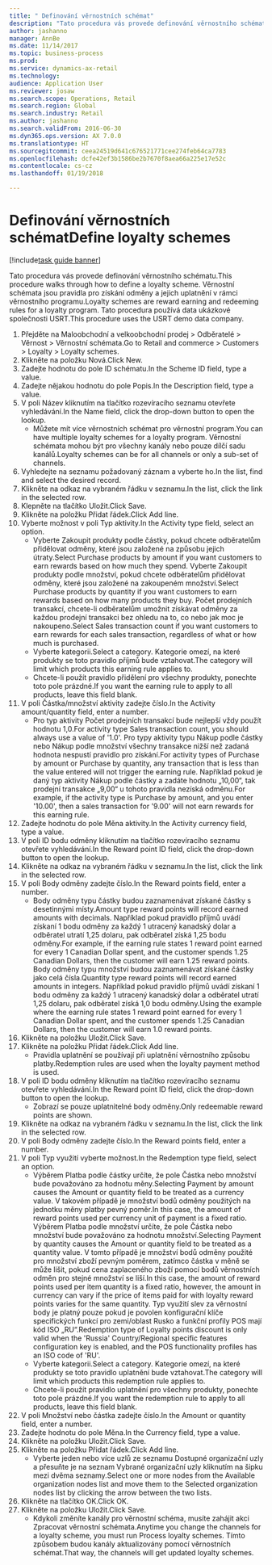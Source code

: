 ```yaml
--- 
title: " Definování věrnostních schémat"
description: "Tato procedura vás provede definování věrnostního schématu."
author: jashanno
manager: AnnBe
ms.date: 11/14/2017
ms.topic: business-process
ms.prod: 
ms.service: dynamics-ax-retail
ms.technology: 
audience: Application User
ms.reviewer: josaw
ms.search.scope: Operations, Retail
ms.search.region: Global
ms.search.industry: Retail
ms.author: jashanno
ms.search.validFrom: 2016-06-30
ms.dyn365.ops.version: AX 7.0.0
ms.translationtype: HT
ms.sourcegitcommit: ceea24519d641c676521771cee274feb64ca7783
ms.openlocfilehash: dcfe42ef3b1586be2b7670f8aea66a225e17e52c
ms.contentlocale: cs-cz
ms.lasthandoff: 01/19/2018

---
```


# <a name="define-loyalty-schemes"></a><span data-ttu-id="49d77-103"> Definování věrnostních schémat</span><span class="sxs-lookup"><span data-stu-id="49d77-103">Define loyalty schemes</span></span>

[!include[task guide banner](../includes/task-guide-banner.md)]

<span data-ttu-id="49d77-104">Tato procedura vás provede definování věrnostního schématu.</span><span class="sxs-lookup"><span data-stu-id="49d77-104">This procedure walks through how to define a loyalty scheme.</span></span> <span data-ttu-id="49d77-105">Věrnostní schémata jsou pravidla pro získání odměny a jejich uplatnění v rámci věrnostního programu.</span><span class="sxs-lookup"><span data-stu-id="49d77-105">Loyalty schemes are reward earning and redeeming rules for a loyalty program.</span></span> <span data-ttu-id="49d77-106">Tato procedura používá data ukázkové společnosti USRT.</span><span class="sxs-lookup"><span data-stu-id="49d77-106">This procedure uses the USRT demo data company.</span></span>

1. <span data-ttu-id="49d77-107">Přejděte na Maloobchodní a velkoobchodní prodej > Odběratelé > Věrnost > Věrnostní schémata.</span><span class="sxs-lookup"><span data-stu-id="49d77-107">Go to Retail and commerce > Customers > Loyalty > Loyalty schemes.</span></span>
2. <span data-ttu-id="49d77-108">Klikněte na položku Nová.</span><span class="sxs-lookup"><span data-stu-id="49d77-108">Click New.</span></span>
3. <span data-ttu-id="49d77-109">Zadejte hodnotu do pole ID schématu.</span><span class="sxs-lookup"><span data-stu-id="49d77-109">In the Scheme ID field, type a value.</span></span>
4. <span data-ttu-id="49d77-110">Zadejte nějakou hodnotu do pole Popis.</span><span class="sxs-lookup"><span data-stu-id="49d77-110">In the Description field, type a value.</span></span>
5. <span data-ttu-id="49d77-111">V poli Název kliknutím na tlačítko rozevíracího seznamu otevřete vyhledávání.</span><span class="sxs-lookup"><span data-stu-id="49d77-111">In the Name field, click the drop-down button to open the lookup.</span></span>
    * <span data-ttu-id="49d77-112">Můžete mít více věrnostních schémat pro věrnostní program.</span><span class="sxs-lookup"><span data-stu-id="49d77-112">You can have multiple loyalty schemes for a loyalty program.</span></span> <span data-ttu-id="49d77-113">Věrnostní schémata mohou být pro všechny kanály nebo pouze dílčí sadu kanálů.</span><span class="sxs-lookup"><span data-stu-id="49d77-113">Loyalty schemes can be for all channels or only a sub-set of channels.</span></span>  
6. <span data-ttu-id="49d77-114">Vyhledejte na seznamu požadovaný záznam a vyberte ho.</span><span class="sxs-lookup"><span data-stu-id="49d77-114">In the list, find and select the desired record.</span></span>
7. <span data-ttu-id="49d77-115">Klikněte na odkaz na vybraném řádku v seznamu.</span><span class="sxs-lookup"><span data-stu-id="49d77-115">In the list, click the link in the selected row.</span></span>
8. <span data-ttu-id="49d77-116">Klepněte na tlačítko Uložit.</span><span class="sxs-lookup"><span data-stu-id="49d77-116">Click Save.</span></span>
9. <span data-ttu-id="49d77-117">Klikněte na položku Přidat řádek.</span><span class="sxs-lookup"><span data-stu-id="49d77-117">Click Add line.</span></span>
10. <span data-ttu-id="49d77-118">Vyberte možnost v poli Typ aktivity.</span><span class="sxs-lookup"><span data-stu-id="49d77-118">In the Activity type field, select an option.</span></span>
    * <span data-ttu-id="49d77-119">Vyberte Zakoupit produkty podle částky, pokud chcete odběratelům přidělovat odměny, které jsou založené na způsobu jejich útraty.</span><span class="sxs-lookup"><span data-stu-id="49d77-119">Select Purchase products by amount if you want customers to earn rewards based on how much they spend.</span></span> <span data-ttu-id="49d77-120">Vyberte Zakoupit produkty podle množství, pokud chcete odběratelům přidělovat odměny, které jsou založené na zakoupeném množství.</span><span class="sxs-lookup"><span data-stu-id="49d77-120">Select Purchase products by quantity if you want customers to earn rewards based on how many products they buy.</span></span>  <span data-ttu-id="49d77-121">Počet prodejních transakcí, chcete-li odběratelům umožnit získávat odměny za každou prodejní transakci bez ohledu na to, co nebo jak moc je nakoupeno.</span><span class="sxs-lookup"><span data-stu-id="49d77-121">Select Sales transaction count if you want customers to earn rewards for each sales transaction, regardless of what or how much is purchased.</span></span>  
    * <span data-ttu-id="49d77-122">Vyberte kategorii.</span><span class="sxs-lookup"><span data-stu-id="49d77-122">Select a category.</span></span> <span data-ttu-id="49d77-123">Kategorie omezí, na které produkty se toto pravidlo příjmů bude vztahovat.</span><span class="sxs-lookup"><span data-stu-id="49d77-123">The category will limit which products this earning rule applies to.</span></span>  
    * <span data-ttu-id="49d77-124">Chcete-li použít pravidlo přidělení pro všechny produkty, ponechte toto pole prázdné.</span><span class="sxs-lookup"><span data-stu-id="49d77-124">If you want the earning rule to apply to all products, leave this field blank.</span></span>  
11. <span data-ttu-id="49d77-125">V poli Částka/množství aktivity zadejte číslo.</span><span class="sxs-lookup"><span data-stu-id="49d77-125">In the Activity amount/quantity field, enter a number.</span></span>
    *  <span data-ttu-id="49d77-126">Pro typ aktivity Počet prodejních transakcí bude nejlepší vždy použít hodnotu 1,0.</span><span class="sxs-lookup"><span data-stu-id="49d77-126">For activity type Sales transaction count, you should always use a value of '1.0'.</span></span> <span data-ttu-id="49d77-127">Pro typy aktivity typu Nákup podle částky nebo Nákup podle množství všechny transakce nižší než zadaná hodnota nespustí pravidlo pro získání.</span><span class="sxs-lookup"><span data-stu-id="49d77-127">For activity types of Purchase by amount or Purchase by quantity, any transaction that is less than the value entered will not trigger the earning rule.</span></span> <span data-ttu-id="49d77-128">Například pokud je daný typ aktivity Nákup podle částky a zadáte hodnotu „10,00“, tak prodejní transakce „9,00“ u tohoto pravidla nezíská odměnu.</span><span class="sxs-lookup"><span data-stu-id="49d77-128">For example, if the activity type is Purchase by amount, and you enter '10.00', then a sales transaction for '9.00' will not earn rewards for this earning rule.</span></span>  
12. <span data-ttu-id="49d77-129">Zadejte hodnotu do pole Měna aktivity.</span><span class="sxs-lookup"><span data-stu-id="49d77-129">In the Activity currency field, type a value.</span></span>
13. <span data-ttu-id="49d77-130">V poli ID bodu odměny kliknutím na tlačítko rozevíracího seznamu otevřete vyhledávání.</span><span class="sxs-lookup"><span data-stu-id="49d77-130">In the Reward point ID field, click the drop-down button to open the lookup.</span></span>
14. <span data-ttu-id="49d77-131">Klikněte na odkaz na vybraném řádku v seznamu.</span><span class="sxs-lookup"><span data-stu-id="49d77-131">In the list, click the link in the selected row.</span></span>
15. <span data-ttu-id="49d77-132">V poli Body odměny zadejte číslo.</span><span class="sxs-lookup"><span data-stu-id="49d77-132">In the Reward points field, enter a number.</span></span>
    * <span data-ttu-id="49d77-133">Body odměny typu částky budou zaznamenávat získané částky s desetinnými místy.</span><span class="sxs-lookup"><span data-stu-id="49d77-133">Amount type reward points will record earned amounts with decimals.</span></span> <span data-ttu-id="49d77-134">Například pokud pravidlo příjmů uvádí získaní 1 bodu odměny za každý 1 utracený kanadský dolar a odběratel utratí 1,25 dolaru, pak odběratel získá 1,25 bodu odměny.</span><span class="sxs-lookup"><span data-stu-id="49d77-134">For example, if the earning rule states 1 reward point earned for every 1 Canadian Dollar spent, and the customer spends 1.25 Canadian Dollars, then the customer will earn 1.25 reward points.</span></span> <span data-ttu-id="49d77-135">Body odměny typu množství budou zaznamenávat získané částky jako celá čísla.</span><span class="sxs-lookup"><span data-stu-id="49d77-135">Quantity type reward points will record earned amounts in integers.</span></span> <span data-ttu-id="49d77-136">Například pokud pravidlo příjmů uvádí získaní 1 bodu odměny za každý 1 utracený kanadský dolar a odběratel utratí 1,25 dolaru, pak odběratel získá 1,0 bodu odměny.</span><span class="sxs-lookup"><span data-stu-id="49d77-136">Using the example where the earning rule states 1 reward point earned for every 1 Canadian Dollar spent, and the customer spends 1.25 Canadian Dollars, then the customer will earn 1.0 reward points.</span></span>  
16. <span data-ttu-id="49d77-137">Klikněte na položku Uložit.</span><span class="sxs-lookup"><span data-stu-id="49d77-137">Click Save.</span></span>
17. <span data-ttu-id="49d77-138">Klikněte na položku Přidat řádek.</span><span class="sxs-lookup"><span data-stu-id="49d77-138">Click Add line.</span></span>
    * <span data-ttu-id="49d77-139">Pravidla uplatnění se používají při uplatnění věrnostního způsobu platby.</span><span class="sxs-lookup"><span data-stu-id="49d77-139">Redemption rules are used when the loyalty payment method is used.</span></span>  
18. <span data-ttu-id="49d77-140">V poli ID bodu odměny kliknutím na tlačítko rozevíracího seznamu otevřete vyhledávání.</span><span class="sxs-lookup"><span data-stu-id="49d77-140">In the Reward point ID field, click the drop-down button to open the lookup.</span></span>
    * <span data-ttu-id="49d77-141">Zobrazí se pouze uplatnitelné body odměny.</span><span class="sxs-lookup"><span data-stu-id="49d77-141">Only redeemable reward points are shown.</span></span>  
19. <span data-ttu-id="49d77-142">Klikněte na odkaz na vybraném řádku v seznamu.</span><span class="sxs-lookup"><span data-stu-id="49d77-142">In the list, click the link in the selected row.</span></span>
20. <span data-ttu-id="49d77-143">V poli Body odměny zadejte číslo.</span><span class="sxs-lookup"><span data-stu-id="49d77-143">In the Reward points field, enter a number.</span></span>
21. <span data-ttu-id="49d77-144">V poli Typ využití vyberte možnost.</span><span class="sxs-lookup"><span data-stu-id="49d77-144">In the Redemption type field, select an option.</span></span>
    * <span data-ttu-id="49d77-145">Výběrem Platba podle částky určíte, že pole Částka nebo množství bude považováno za hodnotu měny.</span><span class="sxs-lookup"><span data-stu-id="49d77-145">Selecting Payment by amount causes the Amount or quantity field to be treated as a currency value.</span></span> <span data-ttu-id="49d77-146">V takovém případě je množství bodů odměny použitých na jednotku měny platby pevný poměr.</span><span class="sxs-lookup"><span data-stu-id="49d77-146">In this case, the amount of reward points used per currency unit of payment is a fixed ratio.</span></span> <span data-ttu-id="49d77-147">Výběrem Platba podle množství určíte, že pole Částka nebo množství bude považováno za hodnotu množství.</span><span class="sxs-lookup"><span data-stu-id="49d77-147">Selecting Payment by quantity causes the Amount or quantity field to be treated as a quantity value.</span></span> <span data-ttu-id="49d77-148">V tomto případě je množství bodů odměny použité pro množství zboží pevným poměrem, zatímco částka v měně se může lišit, pokud cena zaplaceného zboží pomocí bodů věrnostních odměn pro stejné množství se liší.</span><span class="sxs-lookup"><span data-stu-id="49d77-148">In this case, the amount of reward points used per item quantity is a fixed ratio, however, the amount in currency can vary if the price of items paid for with loyalty reward points varies for the same quantity.</span></span> <span data-ttu-id="49d77-149">Typ využití slev za věrnostní body je platný pouze pokud je povolen konfigurační klíče specifických funkcí pro zemi/oblast Rusko a funkční profily POS mají kód ISO „RU“.</span><span class="sxs-lookup"><span data-stu-id="49d77-149">Redemption type of Loyalty points discount is only valid when the 'Russia' Country/Regional specific features configuration key is enabled, and the POS functionality profiles has an ISO code of 'RU'.</span></span>  
    * <span data-ttu-id="49d77-150">Vyberte kategorii.</span><span class="sxs-lookup"><span data-stu-id="49d77-150">Select a category.</span></span> <span data-ttu-id="49d77-151">Kategorie omezí, na které produkty se toto pravidlo uplatnění bude vztahovat.</span><span class="sxs-lookup"><span data-stu-id="49d77-151">The category will limit which products this redemption rule applies to.</span></span>  
    * <span data-ttu-id="49d77-152">Chcete-li použít pravidlo uplatnění pro všechny produkty, ponechte toto pole prázdné.</span><span class="sxs-lookup"><span data-stu-id="49d77-152">If you want the redemption rule to apply to all products, leave this field blank.</span></span>  
22. <span data-ttu-id="49d77-153">V poli Množství nebo částka zadejte číslo.</span><span class="sxs-lookup"><span data-stu-id="49d77-153">In the Amount or quantity field, enter a number.</span></span>
23. <span data-ttu-id="49d77-154">Zadejte hodnotu do pole Měna.</span><span class="sxs-lookup"><span data-stu-id="49d77-154">In the Currency field, type a value.</span></span>
24. <span data-ttu-id="49d77-155">Klikněte na položku Uložit.</span><span class="sxs-lookup"><span data-stu-id="49d77-155">Click Save.</span></span>
25. <span data-ttu-id="49d77-156">Klikněte na položku Přidat řádek.</span><span class="sxs-lookup"><span data-stu-id="49d77-156">Click Add line.</span></span>
    * <span data-ttu-id="49d77-157">Vyberte jeden nebo více uzlů ze seznamu Dostupné organizační uzly a přesuňte je na seznam Vybrané organizační uzly kliknutím na šipku mezi dvěma seznamy.</span><span class="sxs-lookup"><span data-stu-id="49d77-157">Select one or more nodes from the Available organization nodes list and move them to the Selected organization nodes list by clicking the arrow between the two lists.</span></span>  
26. <span data-ttu-id="49d77-158">Klikněte na tlačítko OK.</span><span class="sxs-lookup"><span data-stu-id="49d77-158">Click OK.</span></span>
27. <span data-ttu-id="49d77-159">Klikněte na položku Uložit.</span><span class="sxs-lookup"><span data-stu-id="49d77-159">Click Save.</span></span>
    * <span data-ttu-id="49d77-160">Kdykoli změníte kanály pro věrnostní schéma, musíte zahájit akci Zpracovat věrnostní schémata.</span><span class="sxs-lookup"><span data-stu-id="49d77-160">Anytime you change the channels for a loyalty scheme, you must run Process loyalty schemes.</span></span> <span data-ttu-id="49d77-161">Tímto způsobem budou kanály aktualizovány pomocí věrnostních schémat.</span><span class="sxs-lookup"><span data-stu-id="49d77-161">That way, the channels will get updated loyalty schemes.</span></span>  


